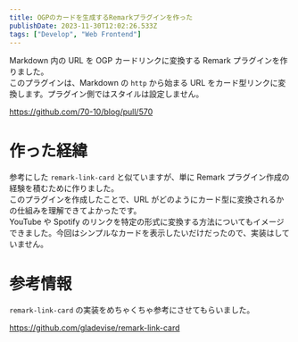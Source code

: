 ```yaml
---
title: OGPのカードを生成するRemarkプラグインを作った
publishDate: 2023-11-30T12:02:26.533Z
tags: ["Develop", "Web Frontend"]
---
```


Markdown 内の URL を OGP カードリンクに変換する Remark プラグインを作りました。  
このプラグインは、Markdown の `http` から始まる URL をカード型リンクに変換します。プラグイン側ではスタイルは設定しません。

https://github.com/70-10/blog/pull/570

# 作った経緯

参考にした `remark-link-card` と似ていますが、単に Remark プラグイン作成の経験を積むために作りました。  
このプラグインを作成したことで、URL がどのようにカード型に変換されるかの仕組みを理解できてよかったです。  
YouTube や Spotify のリンクを特定の形式に変換する方法についてもイメージできました。今回はシンプルなカードを表示したいだけだったので、実装はしていません。

# 参考情報

`remark-link-card` の実装をめちゃくちゃ参考にさせてもらいました。

https://github.com/gladevise/remark-link-card
